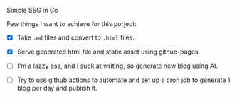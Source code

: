Simple SSG in Go 

Few things i want to achieve for this porject:

- [x] Take `.md` files and convert to `.html` files.

- [x] Serve generated html file and static asset using github-pages.

- [ ] I'm a lazzy ass, and I suck at writing, so generate new blog using AI.

- [ ] Try to use github actions to automate and set up a cron job to generate 1 blog per day and publish it.